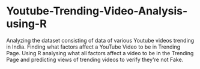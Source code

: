 # Youtube-Trending-Video-Analysis-using-R
Analyzing the dataset consisting of data of various Youtube videos trending in India. Finding what factors affect a YouTube Video to be in Trending Page.
Using R analysing what all factors affect a video to be in the Trending Page and predicting views of trending videos to verify they're not Fake.
